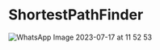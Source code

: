 # ShortestPathFinder
![WhatsApp Image 2023-07-17 at 11 52 53](https://github.com/kshitijbarya0/ShortestPathFinder/assets/95011390/2a08826d-b56b-4b75-90a7-62a072045b08)
